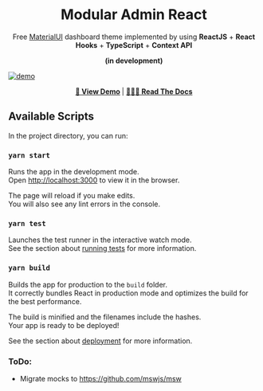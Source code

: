 <h1 align="center">Modular Admin React</h1>

<div align="center">

Free [MaterialUI](https://material-ui.com/) dashboard theme implemented by using **ReactJS** + **React Hooks** + **TypeScript** + **Context API**

**(in development)**

</div>

[![demo](https://user-images.githubusercontent.com/3959008/79408874-73f92900-7fad-11ea-9266-465637350d92.png)](https://modular-admin-react.modularcode.io/#/)


<p align="center">
  <strong>
    <a href="https://modular-admin-react.modularcode.io/" target="_blank">🚀 View Demo</a>
  </strong>
  |
  <strong>
    <a href="https://modular-admin-react.modularcode.io/docs" target="_blank">🤷🏼‍♂️ Read The Docs</a>
  </strong>
</p>


## Available Scripts

In the project directory, you can run:

### `yarn start`

Runs the app in the development mode.<br />
Open [http://localhost:3000](http://localhost:3000) to view it in the browser.

The page will reload if you make edits.<br />
You will also see any lint errors in the console.

### `yarn test`

Launches the test runner in the interactive watch mode.<br />
See the section about [running tests](https://facebook.github.io/create-react-app/docs/running-tests) for more information.

### `yarn build`

Builds the app for production to the `build` folder.<br />
It correctly bundles React in production mode and optimizes the build for the best performance.

The build is minified and the filenames include the hashes.<br />
Your app is ready to be deployed!

See the section about [deployment](https://facebook.github.io/create-react-app/docs/deployment) for more information.



### ToDo:

- Migrate mocks to https://github.com/mswjs/msw
